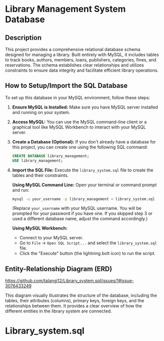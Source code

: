 # Library Management System Database

## Description

This project provides a comprehensive relational database schema designed for managing a library. Built entirely with MySQL, it includes tables to track books, authors, members, loans, publishers, categories, fines, and reservations. The schema establishes clear relationships and utilizes constraints to ensure data integrity and facilitate efficient library operations.

## How to Setup/Import the SQL Database

To set up this database in your MySQL environment, follow these steps:

1.  **Ensure MySQL is Installed:** Make sure you have MySQL server installed and running on your system.

2.  **Access MySQL:** You can use the MySQL command-line client or a graphical tool like MySQL Workbench to interact with your MySQL server.

3.  **Create a Database (Optional):** If you don't already have a database for this project, you can create one using the following SQL command:
    ```sql
    CREATE DATABASE library_management;
    USE library_management;
    ```

4.  **Import the SQL File:** Execute the `library_system.sql` file to create the tables and their constraints.

    **Using MySQL Command Line:**
    Open your terminal or command prompt and run:
    ```bash
    mysql -u your_username -p library_management < library_system.sql
    ```
    (Replace `your_username` with your MySQL username. You will be prompted for your password if you have one. If you skipped step 3 or used a different database name, adjust the command accordingly.)

    **Using MySQL Workbench:**
    * Connect to your MySQL server.
    * Go to `File` -> `Open SQL Script...` and select the `library_system.sql` file.
    * Click the "Execute" button (the lightning bolt icon) to run the script.

## Entity-Relationship Diagram (ERD)
https://github.com/talangi12/Library_system.sql/issues/1#issue-3076433249

This diagram visually illustrates the structure of the database, including the tables, their attributes (columns), primary keys, foreign keys, and the relationships between them. It provides a clear overview of how the different entities in the library system are connected.
# Library_system.sql

